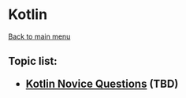 <H1>Kotlin</h1>

[Back to main menu](../../README.md)

<h2>

Topic list:
* [Kotlin Novice Questions](education/KotlinNovice.md) (TBD)

</h2>